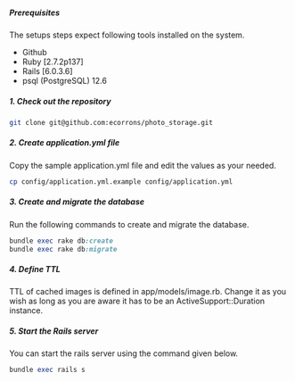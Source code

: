 ##### Prerequisites

The setups steps expect following tools installed on the system.

- Github
- Ruby [2.7.2p137]
- Rails [6.0.3.6]
- psql (PostgreSQL) 12.6

##### 1. Check out the repository

```bash
git clone git@github.com:ecorrons/photo_storage.git
```
##### 2. Create application.yml file

Copy the sample application.yml file and edit the values as your needed.

```bash
cp config/application.yml.example config/application.yml
```

##### 3. Create and migrate the database

Run the following commands to create and migrate the database.

```ruby
bundle exec rake db:create
bundle exec rake db:migrate
```

##### 4. Define TTL

TTL of cached images is defined in app/models/image.rb. Change it as you wish as long as you 
are aware it has to be an ActiveSupport::Duration instance.


##### 5. Start the Rails server

You can start the rails server using the command given below.

```ruby
bundle exec rails s
```